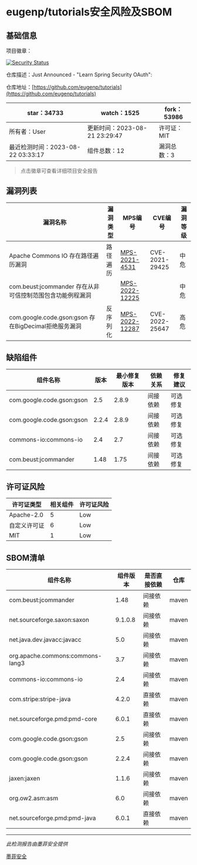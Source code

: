# eugenp/tutorials安全风险及SBOM

## 基础信息

项目徽章：

[![Security Status](https://www.murphysec.com/platform3/v31/badge/1693685729786753024.svg)](https://www.murphysec.com/console/report/1693685729744809984/1693685729786753024)

仓库描述：Just Announced - "Learn Spring Security OAuth": 

仓库地址：[https://github.com/eugenp/tutorials](https://github.com/eugenp/tutorials)

| star：34733 | watch：1525 | fork：53986 |
| ----------- | -------------- | ------------ |
| 所有者：User | 更新时间：2023-08-21 23:29:47 | 许可证：MIT |
| 最近检测时间：2023-08-22 03:33:17 | 组件总数：12 | 漏洞总数：3 |

> 点击徽章可查看详细项目安全报告



## 漏洞列表

| 漏洞名称 | 漏洞类型 | MPS编号 | CVE编号 | 漏洞等级 |
| ------- | ------ | ------- | ------ | ----- |
|Apache Commons IO 存在路径遍历漏洞|路径遍历|[MPS-2021-4531](https://www.oscs1024.com/hd/MPS-2021-4531)|CVE-2021-29425|中危|
|com.beust:jcommander 存在从非可信控制范围包含功能例程漏洞||[MPS-2022-12225](https://www.oscs1024.com/hd/MPS-2022-12225)||中危|
|com.google.code.gson:gson 存在BigDecimal拒绝服务漏洞|反序列化|[MPS-2022-12287](https://www.oscs1024.com/hd/MPS-2022-12287)|CVE-2022-25647|高危|




## 缺陷组件

| 组件名称 | 版本 | 最小修复版本 | 依赖关系 | 修复建议 |
| -------- | ---- | ------------ | -------- | -------- |
|com.google.code.gson:gson|2.5|2.8.9|间接依赖|可选修复|C:0|H:1|M:0|L:0|
|com.google.code.gson:gson|2.2.4|2.8.9|间接依赖|可选修复|C:0|H:1|M:0|L:0|
|commons-io:commons-io|2.4|2.7|间接依赖|可选修复|C:0|H:0|M:1|L:0|
|com.beust:jcommander|1.48|1.75|间接依赖|可选修复|C:0|H:0|M:1|L:0|




## 许可证风险

| 许可证类型 | 相关组件 | 许可证风险 |
| ---------- | -------- | ---------- |
|Apache-2.0|5|Low|
|自定义许可证|6|Low|
|MIT|1|Low|




## SBOM清单

| 组件名称 | 组件版本 | 是否直接依赖 | 仓库 |
| -------- | -------- | ------------ | ---- |
|com.beust:jcommander|1.48|间接依赖|maven|
|net.sourceforge.saxon:saxon|9.1.0.8|间接依赖|maven|
|net.java.dev.javacc:javacc|5.0|间接依赖|maven|
|org.apache.commons:commons-lang3|3.7|间接依赖|maven|
|commons-io:commons-io|2.4|间接依赖|maven|
|com.stripe:stripe-java|4.2.0|直接依赖|maven|
|net.sourceforge.pmd:pmd-core|6.0.1|直接依赖|maven|
|com.google.code.gson:gson|2.5|间接依赖|maven|
|com.google.code.gson:gson|2.2.4|间接依赖|maven|
|jaxen:jaxen|1.1.6|间接依赖|maven|
|org.ow2.asm:asm|6.0|间接依赖|maven|
|net.sourceforge.pmd:pmd-java|6.0.1|直接依赖|maven|


------

*此检测报告由墨菲安全提供*

[墨菲安全](www.murphysec.com)